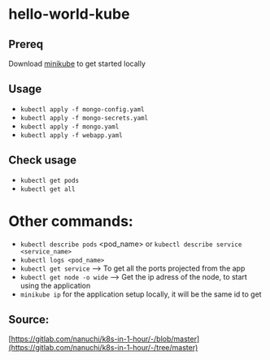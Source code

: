# hello-world-kube

## Prereq
Download [minikube](https://minikube.sigs.k8s.io/docs/start/) to get started locally

## Usage

- `kubectl apply -f mongo-config.yaml ` 
- `kubectl apply -f mongo-secrets.yaml  `
- `kubectl apply -f mongo.yaml`  
- `kubectl apply -f webapp.yaml  `


## Check usage
-  `kubectl get pods`
-  `kubectl get all`

# Other commands:
- `kubectl describe pods` <pod_name> or `kubectl describe service <service_name>`
- `kubectl logs <pod_name>`
- `kubectl get service` --> To get all the ports projected from the app
- `kubectl get node -o wide` --> Get the ip adress of the node, to start using the application
- `minikube ip` for the application setup locally, it will be the same id to get


## Source:
[https://gitlab.com/nanuchi/k8s-in-1-hour/-/blob/master](https://gitlab.com/nanuchi/k8s-in-1-hour/-/tree/master)
